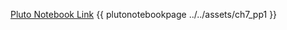 [Pluto Notebook Link](https://github.com/stefanbringuier/QuantumComputingProblemsSolutions/tree/main/notebooks/ch7/ch7_pp1.jl)
{{ plutonotebookpage ../../assets/ch7_pp1 }}